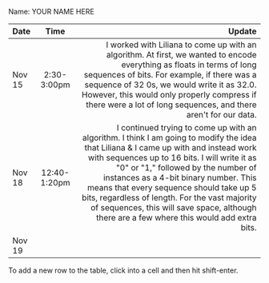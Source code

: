 Name: YOUR NAME HERE

| Date   |     Time     |                                                                                                                                                                                                                                                                                                                                                                                                                                                           Update |
|:-------|:------------:|-----------------------------------------------------------------------------------------------------------------------------------------------------------------------------------------------------------------------------------------------------------------------------------------------------------------------------------------------------------------------------------------------------------------------------------------------------------------:|
| Nov 15 | 2:30-3:00pm  |                                                                                                                            I worked with Liliana to come up with an algorithm. At first, we wanted to encode everything as floats in terms of long sequences of bits. For example, if there was a sequence of 32 0s, we would write it as 32.0. However, this would only properly compress if there were a lot of long sequences, and there aren't for our data. |
| Nov 18 | 12:40-1:20pm | I continued trying to come up with an algorithm. I think I am going to modify the idea that Liliana & I came up with and instead work with sequences up to 16 bits. I will write it as "0" or "1," followed by the number of instances as a 4-bit binary number. This means that every sequence should take up 5 bits, regardless of length. For the vast majority of sequences, this will save space, although there are a few where this would add extra bits. |
| Nov 19 |              |                                                                                                                                                                                                                                                                                                                                                                                                                                                                  |


To add a new row to the table, click into a cell and then hit shift-enter.